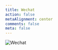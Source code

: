 ```yaml
---
title: Wechat
action: false
metaAlignment: center
comments: false
meta: false
---
```

![Wechat](https://lh3.googleusercontent.com/WWIo3hN7wPraEoxJhRW9LdD1tG_s8we8ofEy-3k1zL79BRbadQyfYT0bjxWz5skvgTAgQrYy6daKmDOBMh4qDOBLbjC8yJkywfoVzELr2GkQEyqmdqdb3ikxzxGoiJGkmoje6TLkVb0pglZtIIptUc7y1KZdruuTY_Wi4CeFNMuCm_TbPXIAQcMDZvHOOuuGl4FqPRF9xVtKVj-rUH8_5tMToAALeXOdj-lDGbarckf_TU7rJSysMrmXQZYvshb2B2f1PMZKO0TLwdSKDXWTXtsRSiQewbpjEerwGwIUVZNIqa7APIsZ_Vug5X2R-4rtat0UIh2UfJYBUPgqHDDXdxr4NY5NnOZYO-aiLsFqhTylKoXznpLli6R97ReT1dDQl2kdn0KEIO55qQQBjJzq4wdvU_Ky3ySSrxD8PLzV6DxQFLg5dj2OHKxJi2hnV33-exeaJIVFL_japK9MtHcm_Zwax9J3An4Uuq3VqlqoNyKmYMEPf0W6jyD351LihWWwxAQebtSYZOo_bl0KR-WF9cfvkSzym3aG2FL-cCQnAydPPAVDsg30WFL9i9Vt6cRTAWD_lZAzg5xYQ3To045MI4rTq-CbuMNYAVaNVtc=w1000-no-tmp.jpg)